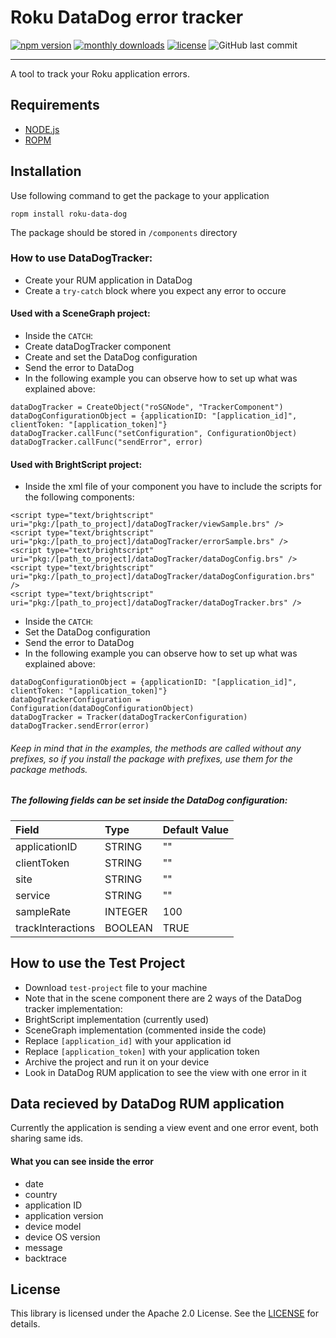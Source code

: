# Roku DataDog error tracker

[![npm version](https://img.shields.io/npm/v/roku-data-dog.svg?logo=npm)](https://www.npmjs.com/package/roku-data-dog)
[![monthly downloads](https://img.shields.io/npm/dm/roku-data-dog.svg?sanitize=true&logo=npm&logoColor=)](https://npmcharts.com/compare/roku-data-dog?minimal=true)
[![license](https://img.shields.io/github/license/Studio3/RokuDataDog.svg)](LICENSE)
![GitHub last commit](https://img.shields.io/github/last-commit/Studio3/RokuDataDog)
- - -
A tool to track your Roku application errors.

## Requirements
- [NODE.js](https://nodejs.org/en/download/)
- [ROPM](https://github.com/rokucommunity/ropm)

## Installation
Use following command to get the package to your application
```
ropm install roku-data-dog
```
The package should be stored in `/components` directory

### How to use DataDogTracker:
- Create your RUM application in DataDog
- Create a `try-catch` block where you expect any error to occure

#### Used with a SceneGraph project:
- Inside the `CATCH`:
 - Create dataDogTracker component
 - Create and set the DataDog configuration
 - Send the error to DataDog
 - In the following example you can observe how to set up what was explained above:
```
dataDogTracker = CreateObject("roSGNode", "TrackerComponent")
dataDogConfigurationObject = {applicationID: "[application_id]", clientToken: "[application_token]"}
dataDogTracker.callFunc("setConfiguration", ConfigurationObject)
dataDogTracker.callFunc("sendError", error)
```

#### Used with BrightScript project:
- Inside the xml file of your component you have to include the scripts for the following components:
```
<script type="text/brightscript" uri="pkg:/[path_to_project]/dataDogTracker/viewSample.brs" />
<script type="text/brightscript" uri="pkg:/[path_to_project]/dataDogTracker/errorSample.brs" />
<script type="text/brightscript" uri="pkg:/[path_to_project]/dataDogTracker/dataDogConfig.brs" />
<script type="text/brightscript" uri="pkg:/[path_to_project]/dataDogTracker/dataDogConfiguration.brs" />
<script type="text/brightscript" uri="pkg:/[path_to_project]/dataDogTracker/dataDogTracker.brs" />
```
- Inside the `CATCH`:
 - Set the DataDog configuration
 - Send the error to DataDog
 - In the following example you can observe how to set up what was explained above:
```
dataDogConfigurationObject = {applicationID: "[application_id]", clientToken: "[application_token]"}
dataDogTrackerConfiguration = Configuration(dataDogConfigurationObject)
dataDogTracker = Tracker(dataDogTrackerConfiguration)
dataDogTracker.sendError(error)
```

###### Keep in mind that in the examples, the methods are called without any prefixes, so if you install the package with prefixes, use them for the package methods.

##### The following fields can be set inside the DataDog configuration:
| Field | Type | Default Value |
| :------------ | :------------ | :------------ |
| applicationID | STRING | "" |
| clientToken | STRING | "" |
| site | STRING | "" |
| service | STRING | "" |
| sampleRate | INTEGER | 100 |
| trackInteractions | BOOLEAN | TRUE |

## How to use the Test Project
- Download `test-project` file to your machine
- Note that in the scene component there are 2 ways of the DataDog tracker implementation:
 - BrightScript implementation (currently used)
 - SceneGraph implementation (commented inside the code)
- Replace `[application_id]` with your application id
- Replace `[application_token]` with your application token
- Archive the project and run it on your device
- Look in DataDog RUM application to see the view with one error in it

## Data recieved by DataDog RUM application
Currently the application is sending a view event and one error event, both sharing same ids.
#### What you can see inside the error

- date
- country
- application ID
- application version
- device model
- device OS version
- message
- backtrace

## License
This library is licensed under the Apache 2.0 License. See the [LICENSE](https://github.com/Studio3/RokuDataDog/blob/main/LICENSE) for details.
